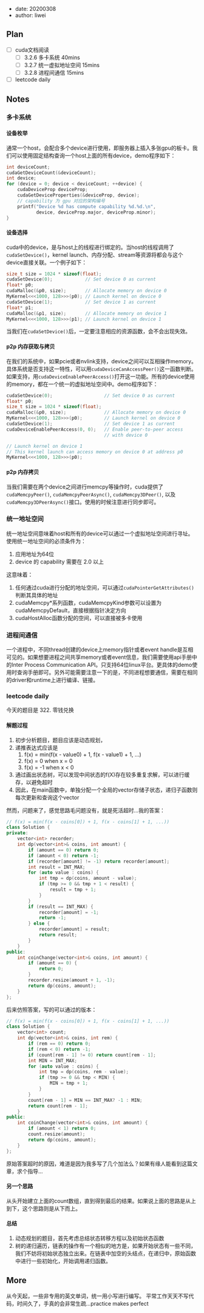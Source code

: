 - date: 20200308 
- author: liwei

## Plan

- [ ] cuda文档阅读
  - [ ] 3.2.6 多卡系统 40mins
  - [ ] 3.2.7 统一虚拟地址空间 15mins
  - [ ] 3.2.8 进程间通信 15mins
- [ ] leetcode daily

## Notes

### 多卡系统

#### 设备枚举

通常一个host，会配合多个device进行使用，即服务器上插入多张gpu的板卡。我们可以使用固定结构查询一个host上面的所有device，demo程序如下：

```c++
int deviceCount;
cudaGetDeviceCount(&deviceCount);
int device;
for (device = 0; device < deviceCount; ++device) {
    cudaDeviceProp deviceProp;
    cudaGetDeviceProperties(&deviceProp, device);
    // capability 为 gpu 对应的架构编号
    printf("Device %d has compute capability %d.%d.\n",
           device, deviceProp.major, deviceProp.minor);
}
```

#### 设备选择

cuda中的device，是与host上的线程进行绑定的。当host的线程调用了`cudaSetDevice()`，kernel launch、内存分配、stream等资源将都会与这个device直接关联。一个例子如下：

```c++
size_t size = 1024 * sizeof(float);
cudaSetDevice(0);            // Set device 0 as current
float* p0;
cudaMalloc(&p0, size);       // Allocate memory on device 0
MyKernel<<<1000, 128>>>(p0); // Launch kernel on device 0
cudaSetDevice(1);            // Set device 1 as current
float* p1;
cudaMalloc(&p1, size);       // Allocate memory on device 1
MyKernel<<<1000, 128>>>(p1); // Launch kernel on device 1
```

当我们在`cudaSetDevice()`后，一定要注意相应的资源函数，会不会出现失效。

#### p2p 内存获取与拷贝

在我们的系统中，如果pcie或者nvlink支持，device之间可以互相操作memory。具体系统是否支持这一特性，可以用`cudaDeviceCanAccessPeer()`这一函数判断。如果支持，用`cudaDeviceEnablePeerAccess()`打开这一功能。所有的device使用的memory，都在一个统一的虚拟地址空间中。demo程序如下：

```c++
cudaSetDevice(0);                   // Set device 0 as current
float* p0;
size_t size = 1024 * sizeof(float);
cudaMalloc(&p0, size);              // Allocate memory on device 0
MyKernel<<<1000, 128>>>(p0);        // Launch kernel on device 0
cudaSetDevice(1);                   // Set device 1 as current
cudaDeviceEnablePeerAccess(0, 0);   // Enable peer-to-peer access
                                    // with device 0

// Launch kernel on device 1
// This kernel launch can access memory on device 0 at address p0
MyKernel<<<1000, 128>>>(p0);
```

#### p2p 内存拷贝

当我们需要在两个device之间进行memcpy等操作时，cuda提供了`cudaMemcpyPeer()`, `cudaMemcpyPeerAsync()`, `cudaMemcpy3DPeer()`, 以及`cudaMemcpy3DPeerAsync()`接口。使用的时候注意进行同步即可。

### 统一地址空间

统一地址空间意味着host和所有的device可以通过一个虚拟地址空间进行寻址。使用统一地址空间的必须条件为：

1. 应用地址为64位
2. device 的 capability 需要在 2.0 以上

这意味着：

1. 任何通过cuda进行分配的地址空间，可以通过`cudaPointerGetAttributes()`判断其具体的地址
2. cudaMemcpy*系列函数，cudaMemcpyKind参数可以设置为cudaMemcpyDefault，直接根据指针决定方向
3. cudaHostAlloc函数分配的空间，可以直接被多卡使用

### 进程间通信

一个进程中，不同thread创建的device上memory指针或者event handle是互相可见的。如果想要进程之间共享memory或者event信息，我们需要使用api手册中的Inter Process Communication API。只支持64位linux平台。更具体的demo使用时查询手册即可。另外可能需要注意一下的是，不同进程想要通信，需要在相同的driver和runtime上进行编译、链接。

### leetcode daily

今天的题目是 322. 零钱兑换

#### 解题过程

1. 初步分析题目，题目应该是动态规划，
2. 递推表达式应该是
    1. f(x) = min(f(x - value0) + 1, f(x - value1) + 1, ...)
    2. f(x) = 0 when x = 0
    3. f(x) = -1 when x < 0
3. 通过画出状态树，可以发现中间状态的f(X)存在较多重复求解，可以进行缓存，以避免超时
4. 因此，在main函数中，单独分配一个全局的vector存储子状态，递归子函数则每次更新和查询这个vector

然而，问题来了，感觉思路毛问题没有，就是死活超时...我的答案：

```c++
// f(x) = min(f(x - coins[0]) + 1, f(x - coins[1] + 1, ...))
class Solution {
private:
    vector<int> recorder;
    int dp(vector<int>& coins, int amount) {
        if (amount == 0) return 0;
        if (amount < 0) return -1;
        if (recorder[amount] != -1) return recorder[amount];
        int result = INT_MAX;
        for (auto value : coins) {
            int tmp = dp(coins, amount - value);
            if (tmp >= 0 && tmp + 1 < result) {
                result = tmp + 1;
            }
        }
        if (result == INT_MAX) {
            recorder[amount] = -1;
            return -1;
        } else {
            recorder[amount] = result;
            return result;
        }
    }
public:
    int coinChange(vector<int>& coins, int amount) {
        if (amount == 0) {
            return 0;
        }
        recorder.resize(amount + 1, -1);
        return dp(coins, amount);
    }
};
```

后来仿照答案，写的可以通过的版本：

```c++
// f(x) = min(f(x - coins[0]) + 1, f(x - coins[1] + 1, ...))
class Solution {
    vector<int> count;
    int dp(vector<int>& coins, int rem) {
        if (rem == 0) return 0;
        if (rem < 0) return -1;
        if (count[rem - 1] != 0) return count[rem - 1];
        int MIN = INT_MAX;
        for (auto value : coins) {
            int tmp = dp(coins, rem - value);
            if (tmp >= 0 && tmp < MIN) {
                MIN = tmp + 1;
            }
        }
        count[rem - 1] = MIN == INT_MAX? -1 : MIN;
        return count[rem - 1];
    }
public:
    int coinChange(vector<int>& coins, int amount) {
        if (amount < 1) return 0;
        count.resize(amount);
        return dp(coins, amount);
    }
};
```

原始答案超时的原因，难道是因为我多写了几个加法么？如果有缘人能看到这篇文章，求个指导...

#### 另一个思路

从头开始建立上面的count数组，直到得到最后的结果。如果说上面的思路是从上到下，这个思路则是从下而上。

#### 总结

1. 动态规划的题目，首先考虑总结状态转移方程以及初始状态函数
2. 树的递归遍历，链表的操作有一个相似的地方是，如果开始状态有一些不同，我们不妨将初始状态独立出来。在链表中加空的头结点，在递归中，原始函数中进行一些初始化，开始调用递归函数。

## More

从今天起，一些非专用的英文单词，统一用小写进行编写。
平常工作天天不写代码，时间久了，手真的会非常生疏...practice makes perfect
